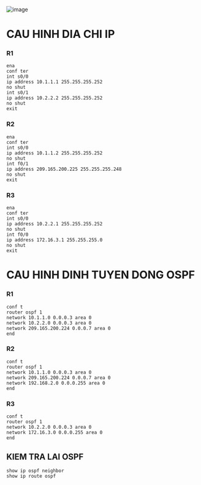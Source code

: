 ![image](https://github.com/user-attachments/assets/ef7eedac-8aff-476f-9a52-a5f723de2ec3)
# CAU HINH DIA CHI IP
### R1
```
ena
conf ter
int s0/0
ip address 10.1.1.1 255.255.255.252
no shut
int s0/1
ip address 10.2.2.2 255.255.255.252
no shut
exit
```
### R2
```
ena
conf ter
int s0/0
ip address 10.1.1.2 255.255.255.252
no shut
int f0/1
ip address 209.165.200.225 255.255.255.248
no shut
exit
```
### R3
```
ena
conf ter
int s0/0
ip address 10.2.2.1 255.255.255.252
no shut
int f0/0
ip address 172.16.3.1 255.255.255.0
no shut
exit
```
# CAU HINH DINH TUYEN DONG OSPF
### R1
```
conf t
router ospf 1
network 10.1.1.0 0.0.0.3 area 0
network 10.2.2.0 0.0.0.3 area 0
network 209.165.200.224 0.0.0.7 area 0
end
```
### R2
```
conf t
router ospf 1
network 10.1.1.0 0.0.0.3 area 0
network 209.165.200.224 0.0.0.7 area 0
network 192.168.2.0 0.0.0.255 area 0
end
```
### R3
```
conf t
router ospf 1
network 10.2.2.0 0.0.0.3 area 0
network 172.16.3.0 0.0.0.255 area 0
end
```
## KIEM TRA LAI OSPF
```
show ip ospf neighbor
show ip route ospf
```
